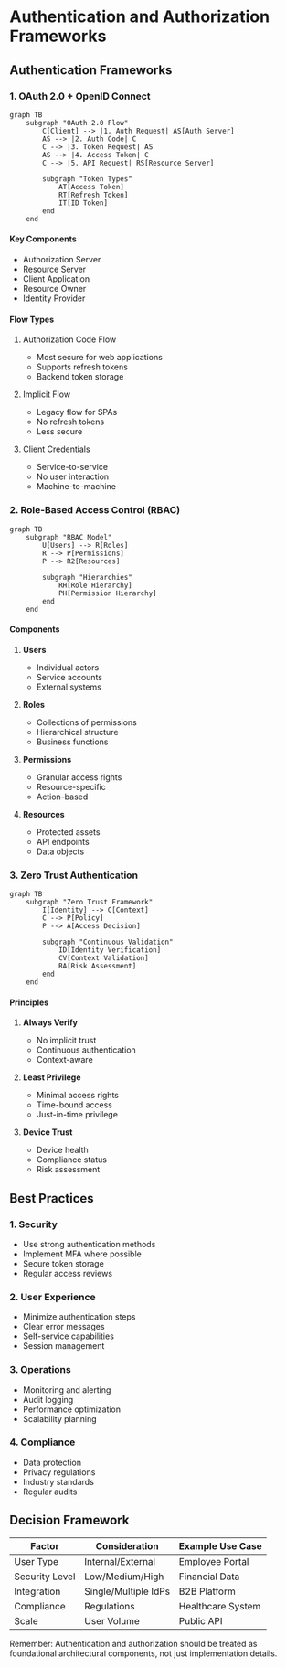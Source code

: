 # Authentication and Authorization Frameworks

## Authentication Frameworks

### 1. OAuth 2.0 + OpenID Connect

```mermaid
graph TB
    subgraph "OAuth 2.0 Flow"
        C[Client] --> |1. Auth Request| AS[Auth Server]
        AS --> |2. Auth Code| C
        C --> |3. Token Request| AS
        AS --> |4. Access Token| C
        C --> |5. API Request| RS[Resource Server]
        
        subgraph "Token Types"
            AT[Access Token]
            RT[Refresh Token]
            IT[ID Token]
        end
    end
```

#### Key Components
- Authorization Server
- Resource Server
- Client Application
- Resource Owner
- Identity Provider

#### Flow Types
1. Authorization Code Flow
   - Most secure for web applications
   - Supports refresh tokens
   - Backend token storage

2. Implicit Flow
   - Legacy flow for SPAs
   - No refresh tokens
   - Less secure

3. Client Credentials
   - Service-to-service
   - No user interaction
   - Machine-to-machine

### 2. Role-Based Access Control (RBAC)

```mermaid
graph TB
    subgraph "RBAC Model"
        U[Users] --> R[Roles]
        R --> P[Permissions]
        P --> R2[Resources]
        
        subgraph "Hierarchies"
            RH[Role Hierarchy]
            PH[Permission Hierarchy]
        end
    end
```

#### Components
1. **Users**
   - Individual actors
   - Service accounts
   - External systems

2. **Roles**
   - Collections of permissions
   - Hierarchical structure
   - Business functions

3. **Permissions**
   - Granular access rights
   - Resource-specific
   - Action-based

4. **Resources**
   - Protected assets
   - API endpoints
   - Data objects

### 3. Zero Trust Authentication

```mermaid
graph TB
    subgraph "Zero Trust Framework"
        I[Identity] --> C[Context]
        C --> P[Policy]
        P --> A[Access Decision]
        
        subgraph "Continuous Validation"
            ID[Identity Verification]
            CV[Context Validation]
            RA[Risk Assessment]
        end
    end
```

#### Principles
1. **Always Verify**
   - No implicit trust
   - Continuous authentication
   - Context-aware

2. **Least Privilege**
   - Minimal access rights
   - Time-bound access
   - Just-in-time privilege

3. **Device Trust**
   - Device health
   - Compliance status
   - Risk assessment

## Best Practices

### 1. Security
- Use strong authentication methods
- Implement MFA where possible
- Secure token storage
- Regular access reviews

### 2. User Experience
- Minimize authentication steps
- Clear error messages
- Self-service capabilities
- Session management

### 3. Operations
- Monitoring and alerting
- Audit logging
- Performance optimization
- Scalability planning

### 4. Compliance
- Data protection
- Privacy regulations
- Industry standards
- Regular audits

## Decision Framework

| Factor | Consideration | Example Use Case |
|--------|---------------|------------------|
| User Type | Internal/External | Employee Portal |
| Security Level | Low/Medium/High | Financial Data |
| Integration | Single/Multiple IdPs | B2B Platform |
| Compliance | Regulations | Healthcare System |
| Scale | User Volume | Public API |

Remember: Authentication and authorization should be treated as foundational architectural components, not just implementation details.